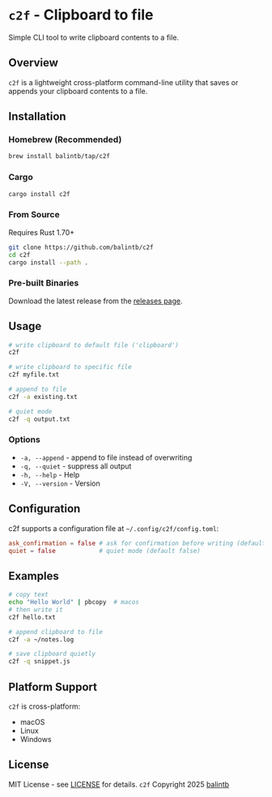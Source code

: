 # `c2f` - Clipboard to file

Simple CLI tool to write clipboard contents to a file.

## Overview

`c2f` is a lightweight cross-platform command-line utility that saves or appends your clipboard contents to a file.

## Installation

### Homebrew (Recommended)

```bash
brew install balintb/tap/c2f
```

### Cargo

```bash
cargo install c2f
```

### From Source

Requires Rust 1.70+

```bash
git clone https://github.com/balintb/c2f
cd c2f
cargo install --path .
```

### Pre-built Binaries

Download the latest release from the [releases page](https://github.com/balintb/c2f/releases).

## Usage

```bash
# write clipboard to default file ('clipboard')
c2f

# write clipboard to specific file
c2f myfile.txt

# append to file
c2f -a existing.txt

# quiet mode
c2f -q output.txt
```

### Options

- `-a, --append` - append to file instead of overwriting
- `-q, --quiet` - suppress all output  
- `-h, --help` - Help
- `-V, --version` - Version

## Configuration

c2f supports a configuration file at `~/.config/c2f/config.toml`:

```toml
ask_confirmation = false # ask for confirmation before writing (default false)
quiet = false            # quiet mode (default false)
```

## Examples

```bash
# copy text
echo "Hello World" | pbcopy  # macos
# then write it
c2f hello.txt

# append clipboard to file
c2f -a ~/notes.log

# save clipboard quietly
c2f -q snippet.js
```

## Platform Support

`c2f` is cross-platform:

- macOS
- Linux
- Windows

## License

MIT License - see [LICENSE](LICENSE) for details.
`c2f` Copyright 2025 [balintb](https://github.com/balintb)
